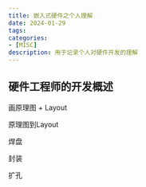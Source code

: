 ```yaml
---
title: 嵌入式硬件之个人理解
date: 2024-01-29
tags:
categories:
- [MISC]
description: 用于记录个人对硬件开发的理解
---
```



## 硬件工程师的开发概述

画原理图 + Layout

原理图到Layout

焊盘

封装

扩孔


